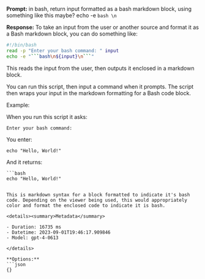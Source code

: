 **Prompt:**
in bash, return input formatted as a bash markdown block, using something like this maybe?  echo -e ```bash \n  ```

**Response:**
To take an input from the user or another source and format it as a Bash markdown block, you can do something like:

```bash
#!/bin/bash
read -p "Enter your bash command: " input
echo -e "```bash\n${input}\n```"
```

This reads the input from the user, then outputs it enclosed in a markdown block.

You can run this script, then input a command when it prompts. The script then wraps your input in the markdown formatting for a Bash code block.

Example:

When you run this script it asks:

```
Enter your bash command:
```

You enter:

```
echo "Hello, World!"
```

And it returns:

```
```bash
echo "Hello, World!"
```
``` 

This is markdown syntax for a block formatted to indicate it's bash code. Depending on the viewer being used, this would appropriately color and format the enclosed code to indicate it is bash.

<details><summary>Metadata</summary>

- Duration: 16735 ms
- Datetime: 2023-09-01T19:46:17.909846
- Model: gpt-4-0613

</details>

**Options:**
```json
{}
```

